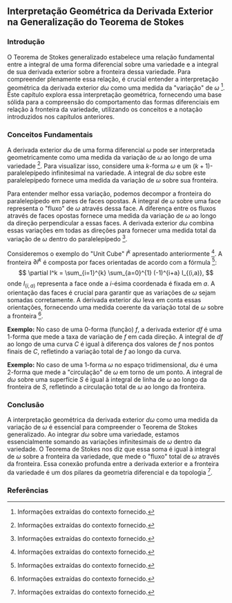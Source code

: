 ## Interpretação Geométrica da Derivada Exterior na Generalização do Teorema de Stokes

### Introdução
O Teorema de Stokes generalizado estabelece uma relação fundamental entre a integral de uma forma diferencial sobre uma variedade e a integral de sua derivada exterior sobre a fronteira dessa variedade. Para compreender plenamente essa relação, é crucial entender a interpretação geométrica da derivada exterior $d\omega$ como uma medida da "variação" de $\omega$ [^1]. Este capítulo explora essa interpretação geométrica, fornecendo uma base sólida para a compreensão do comportamento das formas diferenciais em relação à fronteira da variedade, utilizando os conceitos e a notação introduzidos nos capítulos anteriores.

### Conceitos Fundamentais
A derivada exterior $d\omega$ de uma forma diferencial $\omega$ pode ser interpretada geometricamente como uma medida da variação de $\omega$ ao longo de uma variedade [^1]. Para visualizar isso, considere uma $k$-forma $\omega$ e um $(k+1)$-paralelepípedo infinitesimal na variedade. A integral de $d\omega$ sobre este paralelepípedo fornece uma medida da variação de $\omega$ sobre sua fronteira.

Para entender melhor essa variação, podemos decompor a fronteira do paralelepípedo em pares de faces opostas. A integral de $\omega$ sobre uma face representa o "fluxo" de $\omega$ através dessa face. A diferença entre os fluxos através de faces opostas fornece uma medida da variação de $\omega$ ao longo da direção perpendicular a essas faces. A derivada exterior $d\omega$ combina essas variações em todas as direções para fornecer uma medida total da variação de $\omega$ dentro do paralelepípedo [^1].

Consideremos o exemplo do "Unit Cube" $I^k$ apresentado anteriormente [^1]. A fronteira $\partial I^k$ é composta por faces orientadas de acordo com a fórmula [^1]:
$$ \partial I^k = \sum_{i=1}^{k} \sum_{a=0}^{1} (-1)^{i+a} I_{(i,a)}, $$
onde $I_{(i,a)}$ representa a face onde a *i*-ésima coordenada é fixada em *a*.
A orientação das faces é crucial para garantir que as variações de $\omega$ sejam somadas corretamente. A derivada exterior $d\omega$ leva em conta essas orientações, fornecendo uma medida coerente da variação total de $\omega$ sobre a fronteira [^1].

**Exemplo:** No caso de uma 0-forma (função) $f$, a derivada exterior $df$ é uma 1-forma que mede a taxa de variação de $f$ em cada direção. A integral de $df$ ao longo de uma curva $C$ é igual à diferença dos valores de $f$ nos pontos finais de $C$, refletindo a variação total de $f$ ao longo da curva.

**Exemplo:** No caso de uma 1-forma $\omega$ no espaço tridimensional, $d\omega$ é uma 2-forma que mede a "circulação" de $\omega$ em torno de um ponto. A integral de $d\omega$ sobre uma superfície $S$ é igual à integral de linha de $\omega$ ao longo da fronteira de $S$, refletindo a circulação total de $\omega$ ao longo da fronteira.

### Conclusão
A interpretação geométrica da derivada exterior $d\omega$ como uma medida da variação de $\omega$ é essencial para compreender o Teorema de Stokes generalizado. Ao integrar $d\omega$ sobre uma variedade, estamos essencialmente somando as variações infinitesimais de $\omega$ dentro da variedade. O Teorema de Stokes nos diz que essa soma é igual à integral de $\omega$ sobre a fronteira da variedade, que mede o "fluxo" total de $\omega$ através da fronteira. Essa conexão profunda entre a derivada exterior e a fronteira da variedade é um dos pilares da geometria diferencial e da topologia [^1].
### Referências
[^1]: Informações extraídas do contexto fornecido.

<!-- END -->